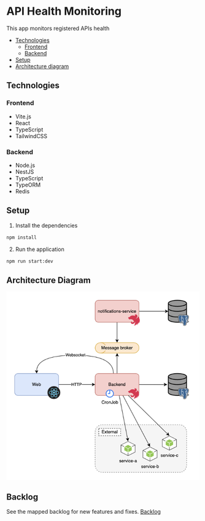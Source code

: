 # API Health Monitoring

This app monitors registered APIs health

- [Technologies](#technologies)
  - [Frontend](#frontend)
  - [Backend](#backend)
- [Setup](#setup)
- [Architecture diagram](#architecture-diagram)

## Technologies

### Frontend

- Vite.js
- React
- TypeScript
- TailwindCSS

### Backend

- Node.js
- NestJS
- TypeScript
- TypeORM
- Redis

## Setup

1. Install the dependencies

```bash
npm install
```

2. Run the application

```bash
npm run start:dev
```

## Architecture Diagram

![Diagram](./docs/assets/diagram.png)

## Backlog

See the mapped backlog for new features and fixes.
[Backlog](https://github.com/buemura/api-monitoring/blob/master/docs/backlog.md)
